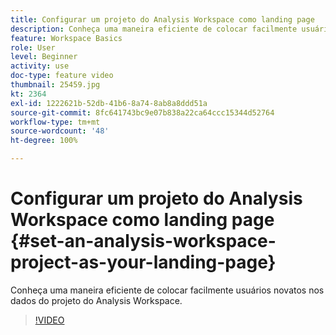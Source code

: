 ```yaml
---
title: Configurar um projeto do Analysis Workspace como landing page
description: Conheça uma maneira eficiente de colocar facilmente usuários novatos nos dados do projeto do Analysis Workspace
feature: Workspace Basics
role: User
level: Beginner
activity: use
doc-type: feature video
thumbnail: 25459.jpg
kt: 2364
exl-id: 1222621b-52db-41b6-8a74-8ab8a8ddd51a
source-git-commit: 8fc641743bc9e07b838a22ca64ccc15344d52764
workflow-type: tm+mt
source-wordcount: '48'
ht-degree: 100%

---
```


# Configurar um projeto do Analysis Workspace como landing page {#set-an-analysis-workspace-project-as-your-landing-page}

Conheça uma maneira eficiente de colocar facilmente usuários novatos nos dados do projeto do Analysis Workspace.

>[!VIDEO](https://video.tv.adobe.com/v/25459/?quality=12&learn=on)
